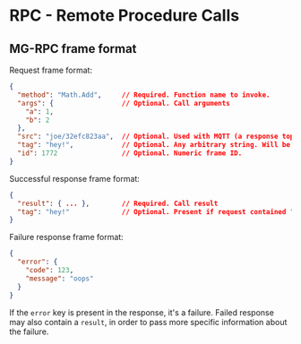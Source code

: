 # RPC - Remote Procedure Calls

## MG-RPC frame format

Request frame format:

```json
{
  "method": "Math.Add",     // Required. Function name to invoke.
  "args": {                 // Optional. Call arguments
    "a": 1,
    "b": 2
  },
  "src": "joe/32efc823aa",  // Optional. Used with MQTT (a response topic)
  "tag": "hey!",            // Optional. Any arbitrary string. Will be repeated in the response
  "id": 1772                // Optional. Numeric frame ID.
}
```

Successful response frame format:

```json
{
  "result": { ... },        // Required. Call result
  "tag": "hey!"             // Optional. Present if request contained "tag"
}
```

Failure response frame format:

```json
{
  "error": {
    "code": 123,
    "message": "oops"
  }
}
```

If the `error` key is present in the response, it's a failure. Failed
response may also contain a `result`, in order to pass more specific
information about the failure.

